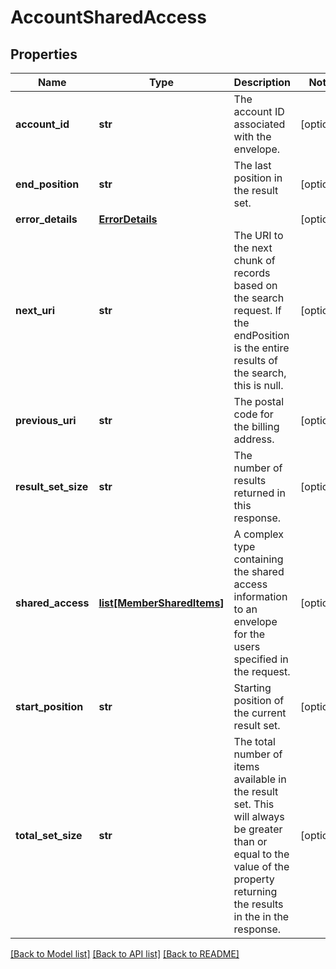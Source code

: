 # AccountSharedAccess

## Properties
Name | Type | Description | Notes
------------ | ------------- | ------------- | -------------
**account_id** | **str** | The account ID associated with the envelope. | [optional] 
**end_position** | **str** | The last position in the result set.  | [optional] 
**error_details** | [**ErrorDetails**](ErrorDetails.md) |  | [optional] 
**next_uri** | **str** | The URI to the next chunk of records based on the search request. If the endPosition is the entire results of the search, this is null.  | [optional] 
**previous_uri** | **str** | The postal code for the billing address. | [optional] 
**result_set_size** | **str** | The number of results returned in this response.  | [optional] 
**shared_access** | [**list[MemberSharedItems]**](MemberSharedItems.md) | A complex type containing the shared access information to an envelope for the users specified in the request. | [optional] 
**start_position** | **str** | Starting position of the current result set. | [optional] 
**total_set_size** | **str** | The total number of items available in the result set. This will always be greater than or equal to the value of the property returning the results in the in the response. | [optional] 

[[Back to Model list]](../README.md#documentation-for-models) [[Back to API list]](../README.md#documentation-for-api-endpoints) [[Back to README]](../README.md)


